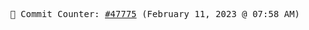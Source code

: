 <p align="center">
    <samp>
        📮 Commit Counter: <a href="https://github.com/Javascript-void0/Javascript-void0/commits/main">#47775</a> (February 11, 2023 @ 07:58 AM)
    </samp>
</p>